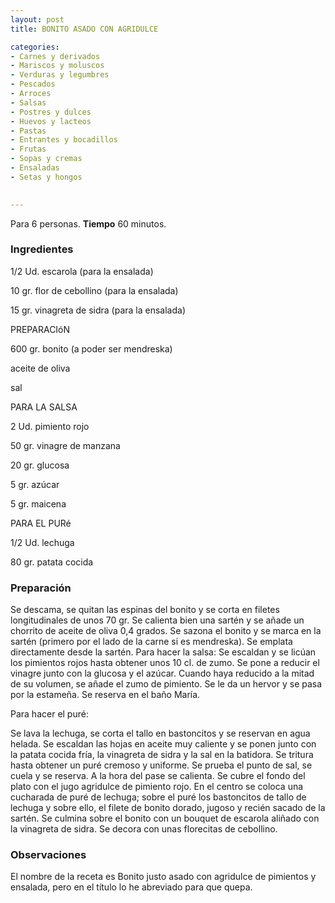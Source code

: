 ```yaml
---
layout: post
title: BONITO ASADO CON AGRIDULCE

categories:
- Carnes y derivados
- Mariscos y moluscos
- Verduras y legumbres
- Pescados
- Arroces
- Salsas
- Postres y dulces
- Huevos y lacteos
- Pastas
- Entrantes y bocadillos
- Frutas
- Sopas y cremas
- Ensaladas
- Setas y hongos
 

---
```


Para 6 personas.
<b>Tiempo</b> 60 minutos.

<h3>Ingredientes</h3>

1/2 Ud. escarola (para la ensalada)

10 gr. flor de cebollino (para la ensalada)

15 gr. vinagreta de sidra (para la ensalada)

PREPARACIóN

600 gr. bonito (a poder ser mendreska)

aceite de oliva

sal

PARA LA SALSA

2 Ud. pimiento rojo

50 gr. vinagre de manzana

20 gr. glucosa

5 gr. azúcar

5 gr. maicena

PARA EL PURé

1/2 Ud. lechuga

80 gr. patata cocida

<h3>Preparación</h3>

Se descama, se quitan las espinas del bonito y se corta en filetes longitudinales de unos 70 gr. Se calienta bien una sartén y se añade un chorrito de aceite de oliva 0,4 grados. Se sazona el bonito y se marca en la sartén (primero por el lado de la carne si es mendreska). Se emplata directamente desde la sartén. Para hacer la salsa: Se escaldan y se licúan los pimientos rojos hasta obtener unos 10 cl. de zumo. Se pone a reducir el vinagre junto con la glucosa y el azúcar. Cuando haya reducido a la mitad de su volumen, se añade el zumo de pimiento. Se le da un hervor y se pasa por la estameña. Se reserva en el baño María.

Para hacer el puré:

Se lava la lechuga, se corta el tallo en bastoncitos y se reservan en agua helada. Se escaldan las hojas en aceite muy caliente y se ponen junto con la patata cocida fría, la vinagreta de sidra y la sal en la batidora. Se tritura hasta obtener un puré cremoso y uniforme. Se prueba el punto de sal, se cuela y se reserva. A la hora del pase se calienta. Se cubre el fondo del plato con el jugo agridulce de pimiento rojo. En el centro se coloca una cucharada de puré de lechuga; sobre el puré los bastoncitos de tallo de lechuga y sobre ello, el filete de bonito dorado, jugoso y recién sacado de la sartén. Se culmina sobre el bonito con un bouquet de escarola aliñado con la vinagreta de sidra. Se decora con unas florecitas de cebollino.

<h3>Observaciones</h3>

El nombre de la receta es Bonito justo asado con agridulce de pimientos y ensalada, pero en el título lo he abreviado para que quepa.

